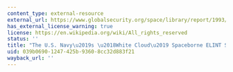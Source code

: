```yaml
---
content_type: external-resource
external_url: https://www.globalsecurity.org/space/library/report/1993/noss_andronov.htm
has_external_license_warning: true
license: https://en.wikipedia.org/wiki/All_rights_reserved
status: ''
title: "The U.S. Navy\u2019s \u2018White Cloud\u2019 Spaceborne ELINT System"
uid: 039b0690-1247-425b-9360-8cc32d883f21
wayback_url: ''
---
```


